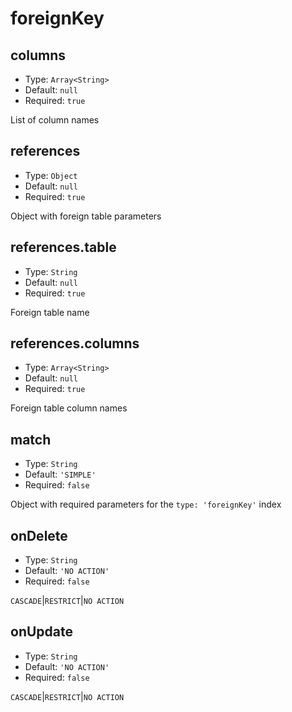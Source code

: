 # foreignKey

## columns

* Type: `Array<String>`
* Default: `null`
* Required: `true`

List of column names

## references

* Type: `Object`
* Default: `null`
* Required: `true`

Object with foreign table parameters

## references.table

* Type: `String`
* Default: `null`
* Required: `true`

Foreign table name

## references.columns

* Type: `Array<String>`
* Default: `null`
* Required: `true`

Foreign table column names

## match

* Type: `String`
* Default: `'SIMPLE'`
* Required: `false`

Object with required parameters for the `type: 'foreignKey'` index

## onDelete

* Type: `String`
* Default: `'NO ACTION'`
* Required: `false`

`CASCADE`&#124;`RESTRICT`&#124;`NO ACTION`

## onUpdate

* Type: `String`
* Default: `'NO ACTION'`
* Required: `false`

`CASCADE`&#124;`RESTRICT`&#124;`NO ACTION`
